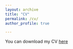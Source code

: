 ```yaml
---
layout: archive
title: "CV"
permalink: /cv/
author_profile: true

---
```

You can download my CV [here](https://www.dropbox.com/scl/fi/d4yjbru9347fmqso5saci/cv_Lovisa_Rambjer.pdf?rlkey=c1oe1tieicydwofb0bo1yz2qd&st=a2ggl6ld&dl=0)

